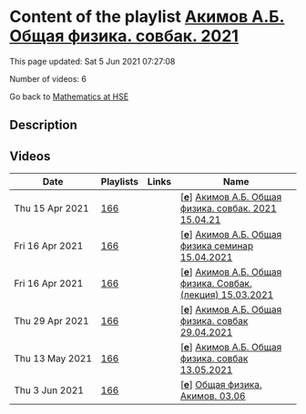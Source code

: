 # Content of the playlist [Акимов А.Б. Общая физика. совбак.  2021](https://youtube.com/playlist?list=PLq3E5oubNNoAxvY6rY79qOww-p4DyxVuZ)

This page updated: Sat 5 Jun 2021 07:27:08

Number of videos: 6

Go back to [Mathematics at HSE](./README.md)

## Description



## Videos

|Date|Playlists|Links|Name|
|---|---|---|---|
| Thu&nbsp;15&nbsp;Apr&nbsp;2021 | [166](./playlists/166.md "Акимов А.Б. Общая физика. совбак.  2021") |  | [[**e**](https://studio.youtube.com/video/FfsD0TFl4d4/edit)] [Акимов А.Б. Общая физика. совбак. 2021 15.04.21](https://youtube.com/watch?v=FfsD0TFl4d4&list=PLq3E5oubNNoAxvY6rY79qOww-p4DyxVuZ "") |
| Fri&nbsp;16&nbsp;Apr&nbsp;2021 | [166](./playlists/166.md "Акимов А.Б. Общая физика. совбак.  2021") |  | [[**e**](https://studio.youtube.com/video/eTjurs3V46g/edit)] [Акимов А.Б. Общая физика семинар 15.04.2021](https://youtube.com/watch?v=eTjurs3V46g&list=PLq3E5oubNNoAxvY6rY79qOww-p4DyxVuZ "") |
| Fri&nbsp;16&nbsp;Apr&nbsp;2021 | [166](./playlists/166.md "Акимов А.Б. Общая физика. совбак.  2021") |  | [[**e**](https://studio.youtube.com/video/xDK8u6K2pjw/edit)] [Акимов А.Б. Общая физика. Совбак. (лекция) 15.03.2021](https://youtube.com/watch?v=xDK8u6K2pjw&list=PLq3E5oubNNoAxvY6rY79qOww-p4DyxVuZ "") |
| Thu&nbsp;29&nbsp;Apr&nbsp;2021 | [166](./playlists/166.md "Акимов А.Б. Общая физика. совбак.  2021") |  | [[**e**](https://studio.youtube.com/video/Ys1vJIanQvQ/edit)] [Акимов А.Б. Общая физика. совбак 29.04.2021](https://youtube.com/watch?v=Ys1vJIanQvQ&list=PLq3E5oubNNoAxvY6rY79qOww-p4DyxVuZ "") |
| Thu&nbsp;13&nbsp;May&nbsp;2021 | [166](./playlists/166.md "Акимов А.Б. Общая физика. совбак.  2021") |  | [[**e**](https://studio.youtube.com/video/GRi7t21NuFs/edit)] [Акимов А.Б. Общая физика. совбак 13.05.2021](https://youtube.com/watch?v=GRi7t21NuFs&list=PLq3E5oubNNoAxvY6rY79qOww-p4DyxVuZ "") |
| Thu&nbsp;3&nbsp;Jun&nbsp;2021 | [166](./playlists/166.md "Акимов А.Б. Общая физика. совбак.  2021") |  | [[**e**](https://studio.youtube.com/video/cuOqV966SCc/edit)] [Общая физика. Акимов. 03.06](https://youtube.com/watch?v=cuOqV966SCc&list=PLq3E5oubNNoAxvY6rY79qOww-p4DyxVuZ "") |
